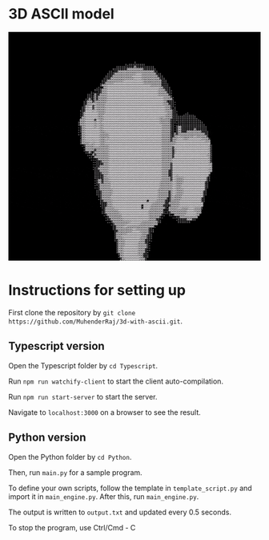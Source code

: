 # 3D ASCII model

![Spinning Among Us crewmate in ASCII](./spinning_amogus.gif)

# Instructions for setting up

First clone the repository by `git clone https://github.com/MuhenderRaj/3d-with-ascii.git`.

## Typescript version

Open the Typescript folder by `cd Typescript`.

Run `npm run watchify-client` to start the client auto-compilation.

Run `npm run start-server` to start the server.

Navigate to `localhost:3000` on a browser to see the result.

## Python version 

Open the Python folder by `cd Python`.

Then, run `main.py` for a sample program.

To define your own scripts, follow the template in `template_script.py` and import it in `main_engine.py`.
After this, run `main_engine.py`.

The output is written to `output.txt` and updated every 0.5 seconds. 

To stop the program, use Ctrl/Cmd - C
